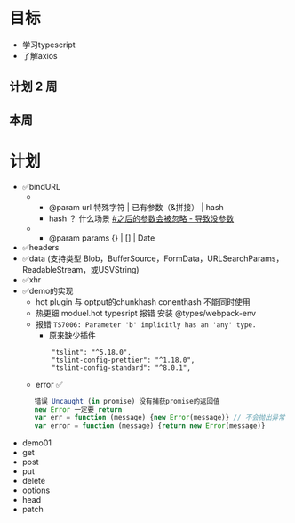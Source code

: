 # 目标 
- 学习typescript
- 了解axios
## 计划 2 周
## 本周 
 # 计划
- ✅bindURL 
    -  * @param url 特殊字符 | 已有参数（&拼接） | hash
        - hash ？ 什么场景 [#之后的参数会被忽略 - 导致没参数](https://www.jianshu.com/p/1e9552cff233)
    -  * @param params {} | [] | Date
- ✅headers
- ✅data (支持类型 Blob，BufferSource，FormData，URLSearchParams，ReadableStream，或USVString)
- ✅xhr 
- ✅demo的实现 
    - hot plugin 与 optput的chunkhash conenthash 不能同时使用
    - 热更细 moduel.hot typesript 报错 安装 @types/webpack-env
    - 报错 `TS7006: Parameter 'b' implicitly has an 'any' type.`
        - 原来缺少插件 
        ```
            "tslint": "^5.18.0",
            "tslint-config-prettier": "^1.18.0",
            "tslint-config-standard": "^8.0.1",

        ```
    - error ✅
     ```js
        错误 Uncaught (in promise) 没有捕获promise的返回值
        new Error 一定要 return
        var err = function (message) {new Error(message)} // 不会抛出异常
        var error = function (message) {return new Error(message)}
     ```
- demo01
 - get
 - post
 - put
 - delete
 - options
 - head
 - patch